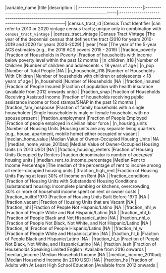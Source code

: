 |variable_name                    |title                                                            |description                                                                                                                      | |:--------------------------------|:----------------------------------------------------------------|:--------------------------------------------------------------------------------------------------------------------------------| |census_tract_id                  |Census Tract Identifier                                          |can refer to 2010 or 2020 vintage census tracts; unique only in combination with `census_tract_vintage`                          | |census_tract_vintage             |Census Tract Vintage                                             |The year of the decennial census that defines the tract (2010 for years 2010-2019 and 2020 for years 2020-2029)                  | |year                             |Year                                                             |The year of the 5-year ACS estimates (e.g., the 2019 ACS covers 2015 - 2019)                                                     | |fraction_poverty                 |Fraction of Households in Poverty                                |Fraction of households with income below poverty level within the past 12 months                                                 | |n_children_lt18                  |Number of Children                                               |Number of children and adolescents < 18 years of age                                                                             | |n_pop                            |Number of Total People                                           |NA                                                                                                                               | |n_household_lt18                 |Number of Households With Children                               |Number of households with children or adolescents < 18 years of age                                                              | |n_household                      |Number of Households                                             |NA                                                                                                                               | |fraction_insured                 |Fraction of People Insured                                       |Fraction of population with health insurance (available from 2012 onwards only)                                                  | |fraction_snap                    |Fraction of Households Receiving Assisted Income                 |Fraction of households receiving public assistance income or food stamps/SNAP in the past 12 months                              | |fraction_fam_nospouse            |Fraction of family households with a single householder          |Single householder is male or female household, with no spouse present                                                           | |fraction_employment              |Fraction of People Employed                                      |Fraction of people employed in civilian labor force                                                                              | |n_housing_units                  |Number of Housing Units                                          |Housing units are any separate living quarters (e.g., house, apartment, mobile home) either occupied or vacant                   | |median_home_value                |Median Value of Owner-Occupied Housing Units                     |NA                                                                                                                               | |median_home_value_2010adj        |Median Value of Owner-Occupied Housing Units (in 2010 USD)       |NA                                                                                                                               | |fraction_housing_renters         |Fraction of Housing Units Occupied by Renters                    |fraction denominator is number of *occupied* housing units                                                                       | |median_rent_to_income_percentage |Median Rent to Income Percentage                                 |The median of the percentage of rent to income among all renter-occupied housing units                                           | |fraction_high_rent               |Fraction of Housing Units Paying at least 30% of Income on Rent  |NA                                                                                                                               | |fraction_conditions              |Fraction of Housing Units with Substandard Housing Conditions    |substandard housing: incomplete plumbing or kitchens, overcrowding, 30% or more of household income spent on rent or owner costs | |fraction_builtbf1970             |Fraction of Housing Units Built Before 1970                      |NA                                                                                                                               | |fraction_vacant                  |Fraction of Housing Units that are Vacant                        |NA                                                                                                                               | |fraction_nhl                     |Fraction of People Not Hispanic/Latino                           |NA                                                                                                                               | |fraction_nhl_w                   |Fraction of People White and Not Hispanic/Latino                 |NA                                                                                                                               | |fraction_nhl_b                   |Fraction of People Black and Not Hispanic/Latino                 |NA                                                                                                                               | |fraction_nhl_o                   |Fraction of People Not Black, Not White, and Not Hispanic/Latino |NA                                                                                                                               | |fraction_hl                      |Fraction of People Hispanic/Latino                               |NA                                                                                                                               | |fraction_hl_w                    |Fraction of People White and Hispanic/Latino                     |NA                                                                                                                               | |fraction_hl_b                    |Fraction of People Black and Hispanic/Latino                     |NA                                                                                                                               | |fraction_hl_o                    |Fraction of People Not Black, Not White, and Hispanic/Latino     |NA                                                                                                                               | |fraction_lesh                    |Fraction of Households Speaking Limited English                  |Available from 2016 onwards                                                                                                      | |median_income                    |Median Household Income                                          |NA                                                                                                                               | |median_income_2010adj            |Median Household Income (in 2010 USD)                            |NA                                                                                                                               | |fraction_hs                      |Fraction of Adults with At Least High School Education           |Available from 2012 onwards                                                                                                      |